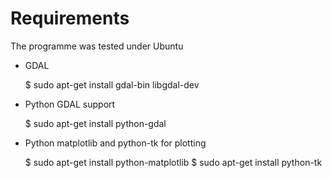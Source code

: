 Requirements
============

The programme was tested under Ubuntu

- GDAL

    $ sudo apt-get install gdal-bin libgdal-dev

- Python GDAL support

    $ sudo apt-get install python-gdal

- Python matplotlib and python-tk for plotting

    $ sudo apt-get install python-matplotlib
    $ sudo apt-get install python-tk
